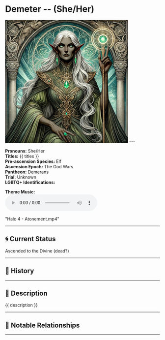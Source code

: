 # Demeter  --  (She/Her)

<!-- Optional  -->
<img src="Demeter.jpg" alt="Demeter" style="width:400px;"/>
---

**Pronouns:** She/Her  
**Titles:** {{ titles }}  
**Pre-ascension Species:** Elf  
**Ascension Epoch:** The God Wars  
**Pantheon:** Demerans  
**Trial:** Unknown  
**LGBTQ+ Identifications:**   


**Theme Music:**  
<audio controls>
  <source src="Demeter | Halo 4 - Atonement.mp4" type="audio/mpeg">
  Your browser does not support the audio element.
</audio>

"Halo 4 - Atonement.mp4"

---

## 🌀 Current Status
Ascended to the Divine (dead?)

---

## 📜 History


---

## 🧠 Description
{{ description }}

---

## 🧩 Notable Relationships

---
